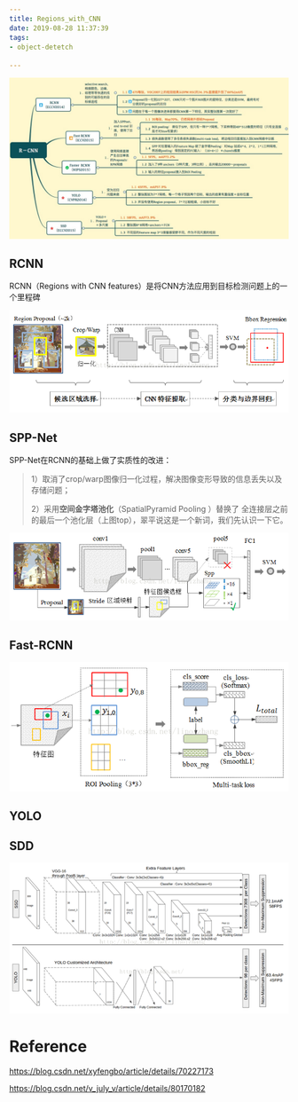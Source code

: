 ```yaml
---
title: Regions_with_CNN
date: 2019-08-28 11:37:39
tags:
- object-detetch

---
```


![img](Regions-with-CNN/20180502184712966)

<!-- more -->

## RCNN

RCNN（Regions with CNN features）是将CNN方法应用到目标检测问题上的一个里程碑

![img](Regions-with-CNN/20170111155719842.png)

## SPP-Net

SPP-Net在RCNN的基础上做了实质性的改进：

> 1）取消了crop/warp图像归一化过程，解决图像变形导致的信息丢失以及存储问题；
>
> 2）采用**空间金字塔池化**（SpatialPyramid Pooling ）替换了 全连接层之前的最后一个池化层（上图top），翠平说这是一个新词，我们先认识一下它。

![img](Regions-with-CNN/20170111163710620.png)

## Fast-RCNN

![img](Regions-with-CNN/20170111164339457.png)

## YOLO



## SDD

![img](Regions-with-CNN/20170111170229309.png)

# Reference

https://blog.csdn.net/xyfengbo/article/details/70227173

https://blog.csdn.net/v_july_v/article/details/80170182